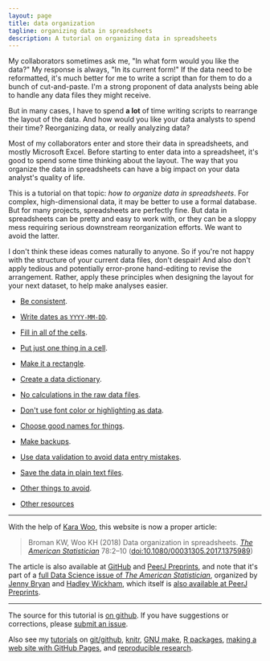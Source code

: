 ```yaml
---
layout: page
title: data organization
tagline: organizing data in spreadsheets
description: A tutorial on organizing data in spreadsheets
---
```


My collaborators sometimes ask me, "In what form would you like the data?"
My response is always, "In its current form!" If the data need to be
reformatted, it's much better for me to write a script than
for them to do a bunch of cut-and-paste. I'm a strong proponent of
data analysts being able to handle any data files they might
receive.

But in many cases, I have to spend **a lot** of time writing scripts
to rearrange the layout of the data. And how would you like your data
analysts to spend their time? Reorganizing data, or really analyzing
data?

Most of my collaborators enter and store their data in spreadsheets,
and mostly Microsoft Excel. Before starting to enter data into a
spreadsheet, it's good to spend some time thinking about the
layout. The way that you organize the data in spreadsheets can have a
big impact on your data analyst's quality of life.

This is a tutorial on that topic: *how to organize data in
spreadsheets*. For complex, high-dimensional data, it may be better to
use a formal database. But for many projects, spreadsheets are
perfectly fine. But data in spreadsheets can be pretty and easy to
work with, or they can be a sloppy mess requiring serious
downstream reorganization efforts. We want to avoid the latter.

I don't think these ideas comes naturally to anyone. So if you're not
happy with the structure of your current data files, don't despair!
And also don't apply tedious and potentially error-prone hand-editing
to revise the arrangement. Rather, apply these principles when
designing the layout for your next dataset, to help make analyses
easier.

- [Be consistent](pages/consistency.html).
- [Write dates as `YYYY-MM-DD`](pages/dates.html).
- [Fill in all of the cells](pages/no_empty_cells.html).
- [Put just one thing in a cell](pages/one_thing_per_cell.html).
- [Make it a rectangle](pages/rectangle.html).
- [Create a data dictionary](pages/dictionary.html).
- [No calculations in the raw data files](pages/no_calculations.html).
- [Don't use font color or highlighting as data](pages/no_highlighting.html).
- [Choose good names for things](pages/names.html).
- [Make backups](pages/backups.html).
- [Use data validation to avoid data entry mistakes](pages/validation.html).
- [Save the data in plain text files](pages/csv_files.html).
- [Other things to avoid](pages/avoid.html).

- [Other resources](pages/resources.html)

---

With the help of [Kara Woo](https://karawoo.com), this website is now
a proper article:

> Broman KW, Woo KH (2018) Data organization in spreadsheets.
> [_The American Statistician_](https://www.tandfonline.com/toc/utas20/current) 78:2&ndash;10
> ([doi:10.1080/00031305.2017.1375989](https://doi.org/10.1080/00031305.2017.1375989))

The article is also available at [GitHub](https://github.com/kbroman/Paper_DataOrg) and
[PeerJ Preprints](https://peerj.com/preprints/3183/), and note that
it's part of a [full Data Science issue of _The American
Statistician_](https://www.tandfonline.com/toc/utas20/72/1?nav=tocList),
organized by [Jenny Bryan](https://github.com/jennybc) and [Hadley
Wickham](http://hadley.nz/), which itself is [also available at PeerJ
Preprints](https://peerj.com/collections/50-practicaldatascistats/).

---

The source for this tutorial is
[on github](http://github.com/kbroman/dataorg).  If you have
suggestions or corrections, please
[submit an issue](https://github.com/kbroman/dataorg/issues).


Also see my [tutorials](http://kbroman.org/pages/tutorials)
on
[git/github](http://kbroman.org/github_tutorial),
[knitr](http://kbroman.org/knitr_knutshell),
[GNU make](http://kbroman.org/minimal_make),
[R packages](http://kbroman.org/pkg_primer),
[making a web site with GitHub Pages](http://kbroman.org/simple_site),
and [reproducible research](http://kbroman.org/steps2rr).
